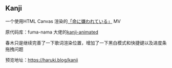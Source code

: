 ## Kanji

一个使用HTML Canvas 渲染的[「命に嫌われている」](https://youtu.be/0HYm60Mjm0k) MV

原代码库：fuma-nama 大佬的[kanji-animated](https://github.com/fuma-nama/kanji-animated)

春木只是继续完善了一下歌词渲染位置，增加了一下黑白模式和快捷键以及进度条拖拽问题

预览地址：https://haruki.blog/kanji

